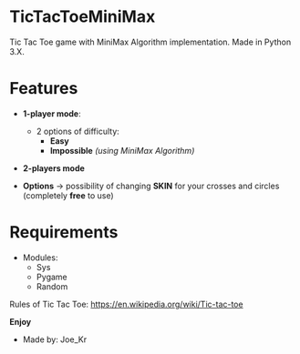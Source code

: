 # TicTacToeMiniMax
Tic Tac Toe game with MiniMax Algorithm implementation.
Made in Python 3.X.

# Features
  - **1-player mode**:
    - 2 options of difficulty:
      -   **Easy**
      -   **Impossible** _(using MiniMax Algorithm)_

  - **2-players mode**
  - **Options** -> possibility of changing **SKIN** for your crosses and circles (completely **free** to use)

# Requirements
  - Modules:
    - Sys
    - Pygame
    - Random


Rules of Tic Tac Toe: 
https://en.wikipedia.org/wiki/Tic-tac-toe

**Enjoy**
  - Made by: Joe_Kr
